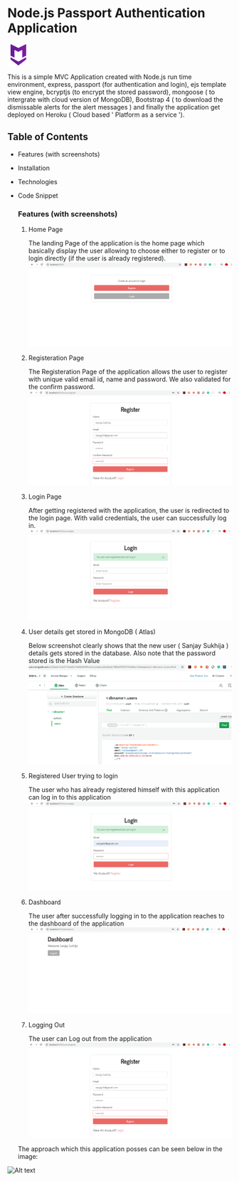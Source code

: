 # Node.js Passport Authentication Application 
![alt text](https://github.com/adam-p/markdown-here/raw/master/src/common/images/icon48.png "Logo Title Text 1")

This is a simple MVC Application created with Node.js run time environment, express, passport
(for authentication and login), ejs template view engine, bcryptjs (to encrypt the stored password),
mongoose ( to intergrate with cloud version of MongoDB), Bootstrap 4 ( to download the 
dismissable alerts for the alert messages ) and finally the application get deployed
on Heroku ( Cloud based ' Platform as a service ').

## Table of Contents

  - Features (with screenshots)
  - Installation 
  - Technologies
  - Code Snippet

    ### Features (with screenshots)
  
    1. Home Page
        
        The landing Page of the application is the home page which basically display the user 
        allowing to choose either to register or to login directly (if the user is already registered).
        ![Alt text](/screenshots/Output_1.png?raw=true "Working of Web Sockets")

    2. Registeration Page
        
        The Registeration Page of the application allows the user to register with unique valid email
        id, name and password. We also validated for the confirm password. 
        ![Alt text](/screenshots/Output_2.png?raw=true "Working of Web Sockets")
    
    3. Login Page
        
        After getting registered with the application, the user is redirected to the login
        page. With valid credentials, the user can successfully log in. 
        ![Alt text](/screenshots/Output_3.png?raw=true "Working of Web Sockets")

    4. User details get stored in MongoDB ( Atlas)
        
        Below screenshot clearly shows that the new user ( Sanjay Sukhija ) details gets stored
        in the database. Also note that the password stored is the Hash Value
        ![Alt text](/screenshots/Output_4.png?raw=true "Working of Web Sockets")

    5. Registered User trying to login
        
        The user who has already registered himself with this application can log in
        to this application 
        ![Alt text](/screenshots/Output_5.png?raw=true "Working of Web Sockets")

    6. Dashboard
        
        The user after successfully logging in to the application reaches to the dashboard
        of the application  
        ![Alt text](/screenshots/Output_6.png?raw=true "Working of Web Sockets")

    7. Logging Out
        
        The user can Log out from the application  
        ![Alt text](/screenshots/Output_2.png?raw=true "Working of Web Sockets")

    
    
    
    The approach which this application posses can be seen below in the image:
    
   ![Alt text](/screenshots/socket.png?raw=true "Working of Web Sockets")


